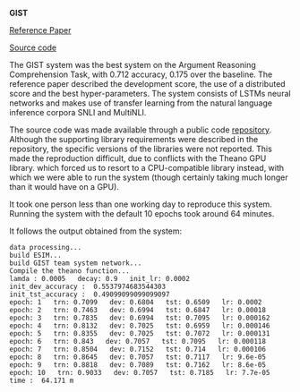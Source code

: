**GIST**

[Reference Paper](https://www.aclweb.org/anthology/S18-1122/)

[Source code](https://github.com/hongking9/SemEval-2018-task12)

The GIST system was the best system on the Argument Reasoning Comprehension Task, with 0.712 accuracy, 0.175 over the baseline.
The reference paper described the development score, the use of a distributed score and the best hyper-parameters.
The system consists of LSTMs neural networks and makes use of transfer learning from the natural language inference corpora SNLI and MultiNLI.

The source code was made available through a public code [repository](https://github.com/hongking9/SemEval-2018-task12).
Although the supporting library requirements were described in the repository, the specific versions of the libraries were not reported.
This made the reproduction difficult, due to conflicts with the Theano GPU library.
which forced us to resort to a CPU-compatible library instead, with which we were able to run the system (though certainly taking much longer than it would have on a GPU).

It took one person less than one working day to reproduce this system.
Running the system with the default 10 epochs took around 64 minutes.

It follows the output obtained from the system:

```
data processing...
build ESIM...
build GIST team system network...
Compile the theano function...
lamda : 0.0005   decay: 0.9   init_lr: 0.0002
init_dev_accuracy :  0.5537974683544303
init_tst_accuracy :  0.49099099099099097
epoch: 1   trn: 0.7099   dev: 0.6804   tst: 0.6509   lr: 0.0002
epoch: 2   trn: 0.7463   dev: 0.6994   tst: 0.6847   lr: 0.00018
epoch: 3   trn: 0.7835   dev: 0.6994   tst: 0.7095   lr: 0.000162
epoch: 4   trn: 0.8132   dev: 0.7025   tst: 0.6959   lr: 0.000146
epoch: 5   trn: 0.8355   dev: 0.7025   tst: 0.7072   lr: 0.000131
epoch: 6   trn: 0.843   dev: 0.7057   tst: 0.7095   lr: 0.000118
epoch: 7   trn: 0.8504   dev: 0.7152   tst: 0.714   lr: 0.000106
epoch: 8   trn: 0.8645   dev: 0.7057   tst: 0.7117   lr: 9.6e-05
epoch: 9   trn: 0.8818   dev: 0.7089   tst: 0.7162   lr: 8.6e-05
epoch: 10   trn: 0.9033   dev: 0.7057   tst: 0.7185   lr: 7.7e-05
time :  64.171 m
```
